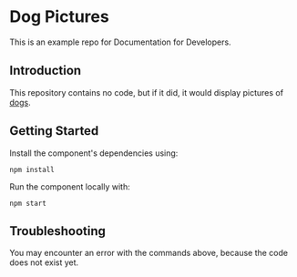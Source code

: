 # Dog Pictures
This is an example repo for Documentation for Developers.

## Introduction
This repository contains no code, but if it did, it would display pictures of [dogs](https://en.wikipedia.org/wiki/Dog).

## Getting Started
Install the component's dependencies using:

```
npm install
```

Run the component locally with:

```
npm start
```

## Troubleshooting
You may encounter an error with the commands above, because the code does not exist yet.
